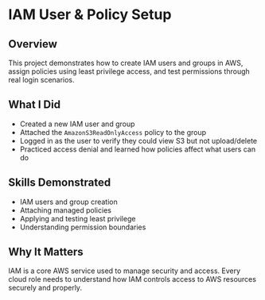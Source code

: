 # IAM User & Policy Setup

## Overview
This project demonstrates how to create IAM users and groups in AWS, assign policies using least privilege access, and test permissions through real login scenarios.

## What I Did
- Created a new IAM user and group
- Attached the `AmazonS3ReadOnlyAccess` policy to the group
- Logged in as the user to verify they could view S3 but not upload/delete
- Practiced access denial and learned how policies affect what users can do

## Skills Demonstrated
- IAM users and group creation
- Attaching managed policies
- Applying and testing least privilege
- Understanding permission boundaries

## Why It Matters
IAM is a core AWS service used to manage security and access. Every cloud role needs to understand how IAM controls access to AWS resources securely and properly.

